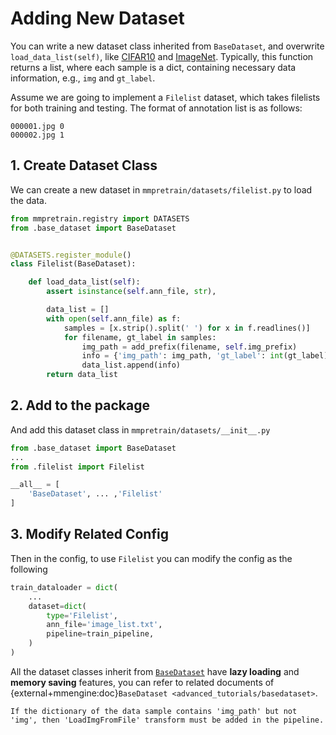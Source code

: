 # Adding New Dataset

You can write a new dataset class inherited from `BaseDataset`, and overwrite `load_data_list(self)`,
like [CIFAR10](https://github.com/VBTI-development/onedl-mmpretrain/blob/main/mmpretrain/datasets/cifar.py) and [ImageNet](https://github.com/VBTI-development/onedl-mmpretrain/blob/main/mmpretrain/datasets/imagenet.py).
Typically, this function returns a list, where each sample is a dict, containing necessary data information, e.g., `img` and `gt_label`.

Assume we are going to implement a `Filelist` dataset, which takes filelists for both training and testing. The format of annotation list is as follows:

```text
000001.jpg 0
000002.jpg 1
```

## 1. Create Dataset Class

We can create a new dataset in `mmpretrain/datasets/filelist.py` to load the data.

```python
from mmpretrain.registry import DATASETS
from .base_dataset import BaseDataset


@DATASETS.register_module()
class Filelist(BaseDataset):

    def load_data_list(self):
        assert isinstance(self.ann_file, str),

        data_list = []
        with open(self.ann_file) as f:
            samples = [x.strip().split(' ') for x in f.readlines()]
            for filename, gt_label in samples:
                img_path = add_prefix(filename, self.img_prefix)
                info = {'img_path': img_path, 'gt_label': int(gt_label)}
                data_list.append(info)
        return data_list
```

## 2. Add to the package

And add this dataset class in `mmpretrain/datasets/__init__.py`

```python
from .base_dataset import BaseDataset
...
from .filelist import Filelist

__all__ = [
    'BaseDataset', ... ,'Filelist'
]
```

## 3. Modify Related Config

Then in the config, to use `Filelist` you can modify the config as the following

```python
train_dataloader = dict(
    ...
    dataset=dict(
        type='Filelist',
        ann_file='image_list.txt',
        pipeline=train_pipeline,
    )
)
```

All the dataset classes inherit from [`BaseDataset`](https://github.com/VBTI-development/onedl-mmpretrain/blob/main/mmpretrain/datasets/base_dataset.py) have **lazy loading** and **memory saving** features, you can refer to related documents of {external+mmengine:doc}`BaseDataset <advanced_tutorials/basedataset>`.

```{note}
If the dictionary of the data sample contains 'img_path' but not 'img', then 'LoadImgFromFile' transform must be added in the pipeline.
```
